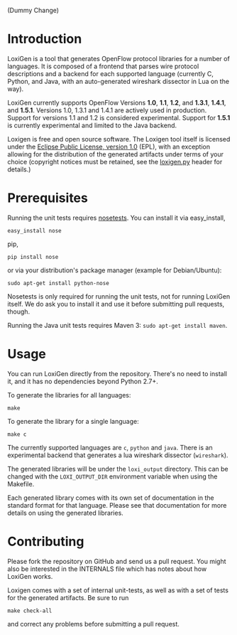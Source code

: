 (Dummy Change)

Introduction
============

LoxiGen is a tool that generates OpenFlow protocol libraries for a number of
languages. It is composed of a frontend that parses wire protocol descriptions
and a backend for each supported language (currently C, Python, and Java, with an
auto-generated wireshark dissector in Lua on the way).

LoxiGen currently supports OpenFlow Versions **1.0**, **1.1**, **1.2**, and **1.3.1**, **1.4.1**, and **1.5.1**.
Versions 1.0, 1.3.1 and 1.4.1 are actively used in production. Support for versions 1.1 and 1.2 is considered experimental.
Support for **1.5.1** is currently experimental and limited to the Java backend.

Loxigen is free and open source software. The Loxigen tool itself is licensed under the [Eclipse Public
License,  version 1.0](http://www.eclipse.org/legal/epl-v10.html) (EPL), with an exception allowing for the distribution of the generated artifacts
under terms of your choice (copyright notices must be retained, see the [loxigen.py](loxigen.py)
header for details.)


Prerequisites
=============

Running the unit tests requires [nosetests](http://nose.readthedocs.org/en/latest/).
You can install it via easy_install,
```
easy_install nose
```
pip,
```
pip install nose
```
or via your distribution's package manager (example for Debian/Ubuntu):
```
sudo apt-get install python-nose
```

Nosetests is only required for running the unit tests, not for running LoxiGen
itself. We do ask you to install it and use it before submitting pull requests,
though.

Running the Java unit tests requires Maven 3: `sudo apt-get install maven`.

Usage
=====

You can run LoxiGen directly from the repository. There's no need to install it,
and it has no dependencies beyond Python 2.7+.

To generate the libraries for all languages:

```
make
```

To generate the library for a single language:

```
make c
```

The currently supported languages are `c`, `python` and `java`. There is an
experimental backend that generates a lua wireshark dissector
(`wireshark`).

The generated libraries will be under the `loxi_output` directory. This can be
changed with the `LOXI_OUTPUT_DIR` environment variable when using the Makefile.

Each generated library comes with its own set of documentation in the standard
format for that language. Please see that documentation for more details on
using the generated libraries.

Contributing
============

Please fork the repository on GitHub and send us a pull request. You might also
be interested in the INTERNALS file which has notes about how LoxiGen works.

Loxigen comes with a set of internal unit-tests, as well as with a set of tests
for the generated artifacts. Be sure to run

```
make check-all
```

and correct any problems before submitting a pull request.
